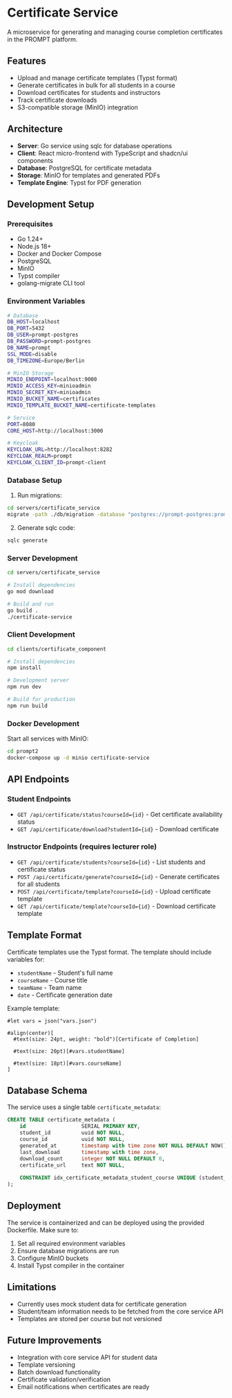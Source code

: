 # Certificate Service

A microservice for generating and managing course completion certificates in the PROMPT platform.

## Features

- Upload and manage certificate templates (Typst format)
- Generate certificates in bulk for all students in a course
- Download certificates for students and instructors
- Track certificate downloads
- S3-compatible storage (MinIO) integration

## Architecture

- **Server**: Go service using sqlc for database operations
- **Client**: React micro-frontend with TypeScript and shadcn/ui components
- **Database**: PostgreSQL for certificate metadata
- **Storage**: MinIO for templates and generated PDFs
- **Template Engine**: Typst for PDF generation

## Development Setup

### Prerequisites

- Go 1.24+
- Node.js 18+
- Docker and Docker Compose
- PostgreSQL
- MinIO
- Typst compiler
- golang-migrate CLI tool

### Environment Variables

```bash
# Database
DB_HOST=localhost
DB_PORT=5432
DB_USER=prompt-postgres
DB_PASSWORD=prompt-postgres
DB_NAME=prompt
SSL_MODE=disable
DB_TIMEZONE=Europe/Berlin

# MinIO Storage
MINIO_ENDPOINT=localhost:9000
MINIO_ACCESS_KEY=minioadmin
MINIO_SECRET_KEY=minioadmin
MINIO_BUCKET_NAME=certificates
MINIO_TEMPLATE_BUCKET_NAME=certificate-templates

# Service
PORT=8080
CORE_HOST=http://localhost:3000

# Keycloak
KEYCLOAK_URL=http://localhost:8282
KEYCLOAK_REALM=prompt
KEYCLOAK_CLIENT_ID=prompt-client
```

### Database Setup

1. Run migrations:
```bash
cd servers/certificate_service
migrate -path ./db/migration -database "postgres://prompt-postgres:prompt-postgres@localhost:5432/prompt?sslmode=disable" up
```

2. Generate sqlc code:
```bash
sqlc generate
```

### Server Development

```bash
cd servers/certificate_service

# Install dependencies
go mod download

# Build and run
go build .
./certificate-service
```

### Client Development

```bash
cd clients/certificate_component

# Install dependencies
npm install

# Development server
npm run dev

# Build for production
npm run build
```

### Docker Development

Start all services with MinIO:

```bash
cd prompt2
docker-compose up -d minio certificate-service
```

## API Endpoints

### Student Endpoints
- `GET /api/certificate/status?courseId={id}` - Get certificate availability status
- `GET /api/certificate/download?studentId={id}` - Download certificate

### Instructor Endpoints (requires lecturer role)
- `GET /api/certificate/students?courseId={id}` - List students and certificate status
- `POST /api/certificate/generate?courseId={id}` - Generate certificates for all students
- `POST /api/certificate/template?courseId={id}` - Upload certificate template
- `GET /api/certificate/template?courseId={id}` - Download certificate template

## Template Format

Certificate templates use the Typst format. The template should include variables for:

- `studentName` - Student's full name
- `courseName` - Course title
- `teamName` - Team name
- `date` - Certificate generation date

Example template:
```typst
#let vars = json("vars.json")

#align(center)[
  #text(size: 24pt, weight: "bold")[Certificate of Completion]
  
  #text(size: 20pt)[#vars.studentName]
  
  #text(size: 18pt)[#vars.courseName]
]
```

## Database Schema

The service uses a single table `certificate_metadata`:

```sql
CREATE TABLE certificate_metadata (
    id                  SERIAL PRIMARY KEY,
    student_id          uuid NOT NULL,
    course_id           uuid NOT NULL,
    generated_at        timestamp with time zone NOT NULL DEFAULT NOW(),
    last_download       timestamp with time zone,
    download_count      integer NOT NULL DEFAULT 0,
    certificate_url     text NOT NULL,
    
    CONSTRAINT idx_certificate_metadata_student_course UNIQUE (student_id, course_id)
);
```

## Deployment

The service is containerized and can be deployed using the provided Dockerfile. Make sure to:

1. Set all required environment variables
2. Ensure database migrations are run
3. Configure MinIO buckets
4. Install Typst compiler in the container

## Limitations

- Currently uses mock student data for certificate generation
- Student/team information needs to be fetched from the core service API
- Templates are stored per course but not versioned

## Future Improvements

- Integration with core service API for student data
- Template versioning
- Batch download functionality
- Certificate validation/verification
- Email notifications when certificates are ready
